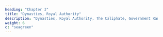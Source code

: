 ```yaml
---
heading: "Chapter 3"
title: "Dynasties, Royal Authority"
description: "Dynasties, Royal Authority, The Caliphate, Government Ranks"
weight: 6
c: "seagreen"
---
```


